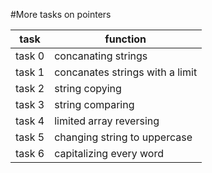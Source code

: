 #More tasks on pointers


| task | function |
| ---- | ---------- |
| task 0 | concanating strings |
| task 1 | concanates strings with a limit |
| task 2 | string copying |
| task 3 | string comparing |
| task 4 | limited array reversing |
| task 5 | changing string to uppercase |
| task 6 | capitalizing every word |
